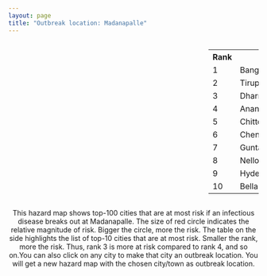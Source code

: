 ```yaml
---
layout: page
title: "Outbreak location: Madanapalle"
---
```

<div style="width: 100%; overflow: auto;">
<div style="width: 75%; float: left;">
<div id="mapid">
<script src="https://buda-magenta.github.io/hazard_map/load_map.js"></script>

<script>
var marker_outbreak = L.marker([13.573260, 78.479146],{"autoPan": true}).addTo(map); marker_outbreak.bindTooltip("Madanapalle").openTooltip();

var circle_1 = L.circle([12.979120, 77.591300], {"pane": "markerPane", "color": "red", "fill": true, "fillOpacity": 0.2, "fillRule": "evenodd", "lineCap": "round", "lineJoin": "round", "opacity": 1.0, "radius": 105943, "stroke": true, "weight": 3}).addTo(map);
circle_1.bindTooltip("Bangalore<br>rank: 1<br>hazard index: 0.105944")
circle_1.bindPopup('<a href="https://buda-magenta.github.io/hazard_map/Bangalore">Bangalore</a>')

var circle_2 = L.circle([13.631637, 79.423171], {"pane": "markerPane", "color": "red", "fill": true, "fillOpacity": 0.2, "fillRule": "evenodd", "lineCap": "round", "lineJoin": "round", "opacity": 1.0, "radius": 102277, "stroke": true, "weight": 3}).addTo(map);
circle_2.bindTooltip("Tirupati<br>rank: 2<br>hazard index: 0.102278")
circle_2.bindPopup('<a href="https://buda-magenta.github.io/hazard_map/Tirupati">Tirupati</a>')

var circle_3 = L.circle([14.422347, 77.720069], {"pane": "markerPane", "color": "red", "fill": true, "fillOpacity": 0.2, "fillRule": "evenodd", "lineCap": "round", "lineJoin": "round", "opacity": 1.0, "radius": 71507, "stroke": true, "weight": 3}).addTo(map);
circle_3.bindTooltip("Dharmavaram<br>rank: 3<br>hazard index: 0.071507")
circle_3.bindPopup('<a href="https://buda-magenta.github.io/hazard_map/Dharmavaram">Dharmavaram</a>')

var circle_4 = L.circle([14.654623, 77.556260], {"pane": "markerPane", "color": "red", "fill": true, "fillOpacity": 0.2, "fillRule": "evenodd", "lineCap": "round", "lineJoin": "round", "opacity": 1.0, "radius": 19406, "stroke": true, "weight": 3}).addTo(map);
circle_4.bindTooltip("Anantapur<br>rank: 4<br>hazard index: 0.019407")
circle_4.bindPopup('<a href="https://buda-magenta.github.io/hazard_map/Anantapur">Anantapur</a>')

var circle_5 = L.circle([13.160105, 79.155551], {"pane": "markerPane", "color": "red", "fill": true, "fillOpacity": 0.2, "fillRule": "evenodd", "lineCap": "round", "lineJoin": "round", "opacity": 1.0, "radius": 9216, "stroke": true, "weight": 3}).addTo(map);
circle_5.bindTooltip("Chittoor<br>rank: 5<br>hazard index: 0.009216")
circle_5.bindPopup('<a href="https://buda-magenta.github.io/hazard_map/Chittoor">Chittoor</a>')

var circle_6 = L.circle([13.083694, 80.270186], {"pane": "markerPane", "color": "red", "fill": true, "fillOpacity": 0.2, "fillRule": "evenodd", "lineCap": "round", "lineJoin": "round", "opacity": 1.0, "radius": 8220, "stroke": true, "weight": 3}).addTo(map);
circle_6.bindTooltip("Chennai<br>rank: 6<br>hazard index: 0.008220")
circle_6.bindPopup('<a href="https://buda-magenta.github.io/hazard_map/Chennai">Chennai</a>')

var circle_7 = L.circle([15.119651, 77.455290], {"pane": "markerPane", "color": "red", "fill": true, "fillOpacity": 0.2, "fillRule": "evenodd", "lineCap": "round", "lineJoin": "round", "opacity": 1.0, "radius": 7750, "stroke": true, "weight": 3}).addTo(map);
circle_7.bindTooltip("Guntakal<br>rank: 7<br>hazard index: 0.007751")
circle_7.bindPopup('<a href="https://buda-magenta.github.io/hazard_map/Guntakal">Guntakal</a>')

var circle_8 = L.circle([14.449372, 79.987376], {"pane": "markerPane", "color": "red", "fill": true, "fillOpacity": 0.2, "fillRule": "evenodd", "lineCap": "round", "lineJoin": "round", "opacity": 1.0, "radius": 7499, "stroke": true, "weight": 3}).addTo(map);
circle_8.bindTooltip("Nellore<br>rank: 8<br>hazard index: 0.007499")
circle_8.bindPopup('<a href="https://buda-magenta.github.io/hazard_map/Nellore">Nellore</a>')

var circle_9 = L.circle([17.388786, 78.461065], {"pane": "markerPane", "color": "red", "fill": true, "fillOpacity": 0.2, "fillRule": "evenodd", "lineCap": "round", "lineJoin": "round", "opacity": 1.0, "radius": 7469, "stroke": true, "weight": 3}).addTo(map);
circle_9.bindTooltip("Hyderabad<br>rank: 9<br>hazard index: 0.007470")
circle_9.bindPopup('<a href="https://buda-magenta.github.io/hazard_map/Hyderabad">Hyderabad</a>')

var circle_10 = L.circle([15.143395, 76.919388], {"pane": "markerPane", "color": "red", "fill": true, "fillOpacity": 0.2, "fillRule": "evenodd", "lineCap": "round", "lineJoin": "round", "opacity": 1.0, "radius": 5095, "stroke": true, "weight": 3}).addTo(map);
circle_10.bindTooltip("Bellary<br>rank: 10<br>hazard index: 0.005096")
circle_10.bindPopup('<a href="https://buda-magenta.github.io/hazard_map/Bellary">Bellary</a>')

var circle_11 = L.circle([12.305183, 76.655361], {"pane": "markerPane", "color": "red", "fill": true, "fillOpacity": 0.2, "fillRule": "evenodd", "lineCap": "round", "lineJoin": "round", "opacity": 1.0, "radius": 4980, "stroke": true, "weight": 3}).addTo(map);
circle_11.bindTooltip("Mysore<br>rank: 11<br>hazard index: 0.004980")
circle_11.bindPopup('<a href="https://buda-magenta.github.io/hazard_map/Mysore">Mysore</a>')

var circle_12 = L.circle([14.906956, 78.009707], {"pane": "markerPane", "color": "red", "fill": true, "fillOpacity": 0.2, "fillRule": "evenodd", "lineCap": "round", "lineJoin": "round", "opacity": 1.0, "radius": 4822, "stroke": true, "weight": 3}).addTo(map);
circle_12.bindTooltip("Tadipatri<br>rank: 12<br>hazard index: 0.004823")
circle_12.bindPopup('<a href="https://buda-magenta.github.io/hazard_map/Tadipatri">Tadipatri</a>')

var circle_13 = L.circle([13.125476, 80.094090], {"pane": "markerPane", "color": "red", "fill": true, "fillOpacity": 0.2, "fillRule": "evenodd", "lineCap": "round", "lineJoin": "round", "opacity": 1.0, "radius": 4334, "stroke": true, "weight": 3}).addTo(map);
circle_13.bindTooltip("Avadi<br>rank: 13<br>hazard index: 0.004334")
circle_13.bindPopup('<a href="https://buda-magenta.github.io/hazard_map/Avadi">Avadi</a>')

var circle_14 = L.circle([14.475294, 78.821686], {"pane": "markerPane", "color": "red", "fill": true, "fillOpacity": 0.2, "fillRule": "evenodd", "lineCap": "round", "lineJoin": "round", "opacity": 1.0, "radius": 4297, "stroke": true, "weight": 3}).addTo(map);
circle_14.bindTooltip("Kadapa<br>rank: 14<br>hazard index: 0.004298")
circle_14.bindPopup('<a href="https://buda-magenta.github.io/hazard_map/Kadapa">Kadapa</a>')

var circle_15 = L.circle([13.340077, 77.100621], {"pane": "markerPane", "color": "red", "fill": true, "fillOpacity": 0.2, "fillRule": "evenodd", "lineCap": "round", "lineJoin": "round", "opacity": 1.0, "radius": 3845, "stroke": true, "weight": 3}).addTo(map);
circle_15.bindTooltip("Tumkur<br>rank: 15<br>hazard index: 0.003845")
circle_15.bindPopup('<a href="https://buda-magenta.github.io/hazard_map/Tumkur">Tumkur</a>')

var circle_16 = L.circle([13.826383, 77.493772], {"pane": "markerPane", "color": "red", "fill": true, "fillOpacity": 0.2, "fillRule": "evenodd", "lineCap": "round", "lineJoin": "round", "opacity": 1.0, "radius": 3797, "stroke": true, "weight": 3}).addTo(map);
circle_16.bindTooltip("Hindupur<br>rank: 16<br>hazard index: 0.003798")
circle_16.bindPopup('<a href="https://buda-magenta.github.io/hazard_map/Hindupur">Hindupur</a>')

var circle_17 = L.circle([16.508759, 80.618510], {"pane": "markerPane", "color": "red", "fill": true, "fillOpacity": 0.2, "fillRule": "evenodd", "lineCap": "round", "lineJoin": "round", "opacity": 1.0, "radius": 3004, "stroke": true, "weight": 3}).addTo(map);
circle_17.bindTooltip("Vijayawada<br>rank: 17<br>hazard index: 0.003004")
circle_17.bindPopup('<a href="https://buda-magenta.github.io/hazard_map/Vijayawada">Vijayawada</a>')

var circle_18 = L.circle([12.989816, 80.100987], {"pane": "markerPane", "color": "red", "fill": true, "fillOpacity": 0.2, "fillRule": "evenodd", "lineCap": "round", "lineJoin": "round", "opacity": 1.0, "radius": 2719, "stroke": true, "weight": 3}).addTo(map);
circle_18.bindTooltip("Pallavaram<br>rank: 18<br>hazard index: 0.002720")
circle_18.bindPopup('<a href="https://buda-magenta.github.io/hazard_map/Pallavaram">Pallavaram</a>')

var circle_19 = L.circle([12.794811, 79.000641], {"pane": "markerPane", "color": "red", "fill": true, "fillOpacity": 0.2, "fillRule": "evenodd", "lineCap": "round", "lineJoin": "round", "opacity": 1.0, "radius": 2337, "stroke": true, "weight": 3}).addTo(map);
circle_19.bindTooltip("Vellore<br>rank: 19<br>hazard index: 0.002337")
circle_19.bindPopup('<a href="https://buda-magenta.github.io/hazard_map/Vellore">Vellore</a>')

var circle_20 = L.circle([12.929903, 80.111823], {"pane": "markerPane", "color": "red", "fill": true, "fillOpacity": 0.2, "fillRule": "evenodd", "lineCap": "round", "lineJoin": "round", "opacity": 1.0, "radius": 2223, "stroke": true, "weight": 3}).addTo(map);
circle_20.bindTooltip("Tambaram<br>rank: 20<br>hazard index: 0.002223")
circle_20.bindPopup('<a href="https://buda-magenta.github.io/hazard_map/Tambaram">Tambaram</a>')

var circle_21 = L.circle([28.651718, 77.221939], {"pane": "markerPane", "color": "red", "fill": true, "fillOpacity": 0.2, "fillRule": "evenodd", "lineCap": "round", "lineJoin": "round", "opacity": 1.0, "radius": 2164, "stroke": true, "weight": 3}).addTo(map);
circle_21.bindTooltip("Delhi<br>rank: 21<br>hazard index: 0.002164")
circle_21.bindPopup('<a href="https://buda-magenta.github.io/hazard_map/Delhi">Delhi</a>')

var circle_22 = L.circle([12.836393, 79.705330], {"pane": "markerPane", "color": "red", "fill": true, "fillOpacity": 0.2, "fillRule": "evenodd", "lineCap": "round", "lineJoin": "round", "opacity": 1.0, "radius": 2065, "stroke": true, "weight": 3}).addTo(map);
circle_22.bindTooltip("Kanchipuram<br>rank: 22<br>hazard index: 0.002065")
circle_22.bindPopup('<a href="https://buda-magenta.github.io/hazard_map/Kanchipuram">Kanchipuram</a>')

var circle_23 = L.circle([14.752266, 78.548552], {"pane": "markerPane", "color": "red", "fill": true, "fillOpacity": 0.2, "fillRule": "evenodd", "lineCap": "round", "lineJoin": "round", "opacity": 1.0, "radius": 2047, "stroke": true, "weight": 3}).addTo(map);
circle_23.bindTooltip("Proddatur<br>rank: 23<br>hazard index: 0.002047")
circle_23.bindPopup('<a href="https://buda-magenta.github.io/hazard_map/Proddatur">Proddatur</a>')

var circle_24 = L.circle([12.955100, 78.269900], {"pane": "markerPane", "color": "red", "fill": true, "fillOpacity": 0.2, "fillRule": "evenodd", "lineCap": "round", "lineJoin": "round", "opacity": 1.0, "radius": 1841, "stroke": true, "weight": 3}).addTo(map);
circle_24.bindTooltip("Robertson Pet<br>rank: 24<br>hazard index: 0.001841")
circle_24.bindPopup('<a href="https://buda-magenta.github.io/hazard_map/Robertson_Pet">Robertson Pet</a>')

var circle_25 = L.circle([12.227213, 79.070156], {"pane": "markerPane", "color": "red", "fill": true, "fillOpacity": 0.2, "fillRule": "evenodd", "lineCap": "round", "lineJoin": "round", "opacity": 1.0, "radius": 1819, "stroke": true, "weight": 3}).addTo(map);
circle_25.bindTooltip("Tiruvannamalai<br>rank: 25<br>hazard index: 0.001819")
circle_25.bindPopup('<a href="https://buda-magenta.github.io/hazard_map/Tiruvannamalai">Tiruvannamalai</a>')

var circle_26 = L.circle([19.075990, 72.877393], {"pane": "markerPane", "color": "red", "fill": true, "fillOpacity": 0.2, "fillRule": "evenodd", "lineCap": "round", "lineJoin": "round", "opacity": 1.0, "radius": 1792, "stroke": true, "weight": 3}).addTo(map);
circle_26.bindTooltip("Mumbai<br>rank: 26<br>hazard index: 0.001793")
circle_26.bindPopup('<a href="https://buda-magenta.github.io/hazard_map/Mumbai">Mumbai</a>')

var circle_27 = L.circle([13.137000, 78.133961], {"pane": "markerPane", "color": "red", "fill": true, "fillOpacity": 0.2, "fillRule": "evenodd", "lineCap": "round", "lineJoin": "round", "opacity": 1.0, "radius": 1742, "stroke": true, "weight": 3}).addTo(map);
circle_27.bindTooltip("Kolar<br>rank: 27<br>hazard index: 0.001742")
circle_27.bindPopup('<a href="https://buda-magenta.github.io/hazard_map/Kolar">Kolar</a>')

var circle_28 = L.circle([11.664300, 78.146000], {"pane": "markerPane", "color": "red", "fill": true, "fillOpacity": 0.2, "fillRule": "evenodd", "lineCap": "round", "lineJoin": "round", "opacity": 1.0, "radius": 1670, "stroke": true, "weight": 3}).addTo(map);
circle_28.bindTooltip("Salem<br>rank: 28<br>hazard index: 0.001671")
circle_28.bindPopup('<a href="https://buda-magenta.github.io/hazard_map/Salem">Salem</a>')

var circle_29 = L.circle([12.732884, 77.830948], {"pane": "markerPane", "color": "red", "fill": true, "fillOpacity": 0.2, "fillRule": "evenodd", "lineCap": "round", "lineJoin": "round", "opacity": 1.0, "radius": 1462, "stroke": true, "weight": 3}).addTo(map);
circle_29.bindTooltip("Hosur<br>rank: 29<br>hazard index: 0.001462")
circle_29.bindPopup('<a href="https://buda-magenta.github.io/hazard_map/Hosur">Hosur</a>')

var circle_30 = L.circle([22.541418, 88.357691], {"pane": "markerPane", "color": "red", "fill": true, "fillOpacity": 0.2, "fillRule": "evenodd", "lineCap": "round", "lineJoin": "round", "opacity": 1.0, "radius": 1073, "stroke": true, "weight": 3}).addTo(map);
circle_30.bindTooltip("Kolkata<br>rank: 30<br>hazard index: 0.001074")
circle_30.bindPopup('<a href="https://buda-magenta.github.io/hazard_map/Kolkata">Kolkata</a>')

var circle_31 = L.circle([12.792907, 78.699917], {"pane": "markerPane", "color": "red", "fill": true, "fillOpacity": 0.2, "fillRule": "evenodd", "lineCap": "round", "lineJoin": "round", "opacity": 1.0, "radius": 1061, "stroke": true, "weight": 3}).addTo(map);
circle_31.bindTooltip("Ambur<br>rank: 31<br>hazard index: 0.001061")
circle_31.bindPopup('<a href="https://buda-magenta.github.io/hazard_map/Ambur">Ambur</a>')

var circle_32 = L.circle([16.291519, 80.454159], {"pane": "markerPane", "color": "red", "fill": true, "fillOpacity": 0.2, "fillRule": "evenodd", "lineCap": "round", "lineJoin": "round", "opacity": 1.0, "radius": 1012, "stroke": true, "weight": 3}).addTo(map);
circle_32.bindTooltip("Guntur<br>rank: 32<br>hazard index: 0.001013")
circle_32.bindPopup('<a href="https://buda-magenta.github.io/hazard_map/Guntur">Guntur</a>')

var circle_33 = L.circle([18.521428, 73.854454], {"pane": "markerPane", "color": "red", "fill": true, "fillOpacity": 0.2, "fillRule": "evenodd", "lineCap": "round", "lineJoin": "round", "opacity": 1.0, "radius": 838, "stroke": true, "weight": 3}).addTo(map);
circle_33.bindTooltip("Pune<br>rank: 33<br>hazard index: 0.000839")
circle_33.bindPopup('<a href="https://buda-magenta.github.io/hazard_map/Pune">Pune</a>')

var circle_34 = L.circle([17.849907, 75.276320], {"pane": "markerPane", "color": "red", "fill": true, "fillOpacity": 0.2, "fillRule": "evenodd", "lineCap": "round", "lineJoin": "round", "opacity": 1.0, "radius": 828, "stroke": true, "weight": 3}).addTo(map);
circle_34.bindTooltip("Solapur<br>rank: 34<br>hazard index: 0.000828")
circle_34.bindPopup('<a href="https://buda-magenta.github.io/hazard_map/Solapur">Solapur</a>')

var circle_35 = L.circle([12.523889, 76.896196], {"pane": "markerPane", "color": "red", "fill": true, "fillOpacity": 0.2, "fillRule": "evenodd", "lineCap": "round", "lineJoin": "round", "opacity": 1.0, "radius": 740, "stroke": true, "weight": 3}).addTo(map);
circle_35.bindTooltip("Mandya<br>rank: 35<br>hazard index: 0.000741")
circle_35.bindPopup('<a href="https://buda-magenta.github.io/hazard_map/Mandya">Mandya</a>')

var circle_36 = L.circle([12.869810, 74.843008], {"pane": "markerPane", "color": "red", "fill": true, "fillOpacity": 0.2, "fillRule": "evenodd", "lineCap": "round", "lineJoin": "round", "opacity": 1.0, "radius": 683, "stroke": true, "weight": 3}).addTo(map);
circle_36.bindTooltip("Mangalore<br>rank: 36<br>hazard index: 0.000684")
circle_36.bindPopup('<a href="https://buda-magenta.github.io/hazard_map/Mangalore">Mangalore</a>')

var circle_37 = L.circle([17.723128, 83.301284], {"pane": "markerPane", "color": "red", "fill": true, "fillOpacity": 0.2, "fillRule": "evenodd", "lineCap": "round", "lineJoin": "round", "opacity": 1.0, "radius": 631, "stroke": true, "weight": 3}).addTo(map);
circle_37.bindTooltip("Visakhapatnam<br>rank: 37<br>hazard index: 0.000631")
circle_37.bindPopup('<a href="https://buda-magenta.github.io/hazard_map/Visakhapatnam">Visakhapatnam</a>')

var circle_38 = L.circle([13.007082, 76.099270], {"pane": "markerPane", "color": "red", "fill": true, "fillOpacity": 0.2, "fillRule": "evenodd", "lineCap": "round", "lineJoin": "round", "opacity": 1.0, "radius": 621, "stroke": true, "weight": 3}).addTo(map);
circle_38.bindTooltip("Hassan<br>rank: 38<br>hazard index: 0.000621")
circle_38.bindPopup('<a href="https://buda-magenta.github.io/hazard_map/Hassan">Hassan</a>')

var circle_39 = L.circle([14.466127, 75.920636], {"pane": "markerPane", "color": "red", "fill": true, "fillOpacity": 0.2, "fillRule": "evenodd", "lineCap": "round", "lineJoin": "round", "opacity": 1.0, "radius": 621, "stroke": true, "weight": 3}).addTo(map);
circle_39.bindTooltip("Davanagere<br>rank: 39<br>hazard index: 0.000621")
circle_39.bindPopup('<a href="https://buda-magenta.github.io/hazard_map/Davanagere">Davanagere</a>')

var circle_40 = L.circle([11.001812, 76.962843], {"pane": "markerPane", "color": "red", "fill": true, "fillOpacity": 0.2, "fillRule": "evenodd", "lineCap": "round", "lineJoin": "round", "opacity": 1.0, "radius": 584, "stroke": true, "weight": 3}).addTo(map);
circle_40.bindTooltip("Coimbatore<br>rank: 40<br>hazard index: 0.000585")
circle_40.bindPopup('<a href="https://buda-magenta.github.io/hazard_map/Coimbatore">Coimbatore</a>')

var circle_41 = L.circle([13.932609, 75.574978], {"pane": "markerPane", "color": "red", "fill": true, "fillOpacity": 0.2, "fillRule": "evenodd", "lineCap": "round", "lineJoin": "round", "opacity": 1.0, "radius": 571, "stroke": true, "weight": 3}).addTo(map);
circle_41.bindTooltip("Shimoga<br>rank: 41<br>hazard index: 0.000571")
circle_41.bindPopup('<a href="https://buda-magenta.github.io/hazard_map/Shimoga">Shimoga</a>')

var circle_42 = L.circle([23.021624, 72.579707], {"pane": "markerPane", "color": "red", "fill": true, "fillOpacity": 0.2, "fillRule": "evenodd", "lineCap": "round", "lineJoin": "round", "opacity": 1.0, "radius": 563, "stroke": true, "weight": 3}).addTo(map);
circle_42.bindTooltip("Ahmedabad<br>rank: 42<br>hazard index: 0.000564")
circle_42.bindPopup('<a href="https://buda-magenta.github.io/hazard_map/Ahmedabad">Ahmedabad</a>')

var circle_43 = L.circle([9.931308, 76.267414], {"pane": "markerPane", "color": "red", "fill": true, "fillOpacity": 0.2, "fillRule": "evenodd", "lineCap": "round", "lineJoin": "round", "opacity": 1.0, "radius": 496, "stroke": true, "weight": 3}).addTo(map);
circle_43.bindTooltip("Kochi<br>rank: 43<br>hazard index: 0.000496")
circle_43.bindPopup('<a href="https://buda-magenta.github.io/hazard_map/Kochi">Kochi</a>')

var circle_44 = L.circle([15.351838, 75.137985], {"pane": "markerPane", "color": "red", "fill": true, "fillOpacity": 0.2, "fillRule": "evenodd", "lineCap": "round", "lineJoin": "round", "opacity": 1.0, "radius": 485, "stroke": true, "weight": 3}).addTo(map);
circle_44.bindTooltip("Hubli<br>rank: 44<br>hazard index: 0.000485")
circle_44.bindPopup('<a href="https://buda-magenta.github.io/hazard_map/Hubli">Hubli</a>')

var circle_45 = L.circle([15.507555, 80.060800], {"pane": "markerPane", "color": "red", "fill": true, "fillOpacity": 0.2, "fillRule": "evenodd", "lineCap": "round", "lineJoin": "round", "opacity": 1.0, "radius": 460, "stroke": true, "weight": 3}).addTo(map);
circle_45.bindTooltip("Ongole<br>rank: 45<br>hazard index: 0.000460")
circle_45.bindPopup('<a href="https://buda-magenta.github.io/hazard_map/Ongole">Ongole</a>')

var circle_46 = L.circle([15.398403, 73.812918], {"pane": "markerPane", "color": "red", "fill": true, "fillOpacity": 0.2, "fillRule": "evenodd", "lineCap": "round", "lineJoin": "round", "opacity": 1.0, "radius": 429, "stroke": true, "weight": 3}).addTo(map);
circle_46.bindTooltip("Vasco Da Gama<br>rank: 46<br>hazard index: 0.000430")
circle_46.bindPopup('<a href="https://buda-magenta.github.io/hazard_map/Vasco_Da_Gama">Vasco Da Gama</a>')

var circle_47 = L.circle([15.266493, 76.387230], {"pane": "markerPane", "color": "red", "fill": true, "fillOpacity": 0.2, "fillRule": "evenodd", "lineCap": "round", "lineJoin": "round", "opacity": 1.0, "radius": 428, "stroke": true, "weight": 3}).addTo(map);
circle_47.bindTooltip("Hospet<br>rank: 47<br>hazard index: 0.000429")
circle_47.bindPopup('<a href="https://buda-magenta.github.io/hazard_map/Hospet">Hospet</a>')

var circle_48 = L.circle([20.266777, 85.843559], {"pane": "markerPane", "color": "red", "fill": true, "fillOpacity": 0.2, "fillRule": "evenodd", "lineCap": "round", "lineJoin": "round", "opacity": 1.0, "radius": 422, "stroke": true, "weight": 3}).addTo(map);
circle_48.bindTooltip("Bhubaneswar<br>rank: 48<br>hazard index: 0.000423")
circle_48.bindPopup('<a href="https://buda-magenta.github.io/hazard_map/Bhubaneswar">Bhubaneswar</a>')

var circle_49 = L.circle([16.181939, 81.135130], {"pane": "markerPane", "color": "red", "fill": true, "fillOpacity": 0.2, "fillRule": "evenodd", "lineCap": "round", "lineJoin": "round", "opacity": 1.0, "radius": 385, "stroke": true, "weight": 3}).addTo(map);
circle_49.bindTooltip("Machilipatnam<br>rank: 49<br>hazard index: 0.000386")
circle_49.bindPopup('<a href="https://buda-magenta.github.io/hazard_map/Machilipatnam">Machilipatnam</a>')

var circle_50 = L.circle([15.475377, 78.478558], {"pane": "markerPane", "color": "red", "fill": true, "fillOpacity": 0.2, "fillRule": "evenodd", "lineCap": "round", "lineJoin": "round", "opacity": 1.0, "radius": 378, "stroke": true, "weight": 3}).addTo(map);
circle_50.bindTooltip("Nandyal<br>rank: 50<br>hazard index: 0.000378")
circle_50.bindPopup('<a href="https://buda-magenta.github.io/hazard_map/Nandyal">Nandyal</a>')

var circle_51 = L.circle([16.237773, 80.646422], {"pane": "markerPane", "color": "red", "fill": true, "fillOpacity": 0.2, "fillRule": "evenodd", "lineCap": "round", "lineJoin": "round", "opacity": 1.0, "radius": 373, "stroke": true, "weight": 3}).addTo(map);
circle_51.bindTooltip("Tenali<br>rank: 51<br>hazard index: 0.000374")
circle_51.bindPopup('<a href="https://buda-magenta.github.io/hazard_map/Tenali">Tenali</a>')

var circle_52 = L.circle([8.576971, 77.050125], {"pane": "markerPane", "color": "red", "fill": true, "fillOpacity": 0.2, "fillRule": "evenodd", "lineCap": "round", "lineJoin": "round", "opacity": 1.0, "radius": 352, "stroke": true, "weight": 3}).addTo(map);
circle_52.bindTooltip("Thiruvananthapuram<br>rank: 52<br>hazard index: 0.000353")
circle_52.bindPopup('<a href="https://buda-magenta.github.io/hazard_map/Thiruvananthapuram">Thiruvananthapuram</a>')

var circle_53 = L.circle([16.083333, 77.166667], {"pane": "markerPane", "color": "red", "fill": true, "fillOpacity": 0.2, "fillRule": "evenodd", "lineCap": "round", "lineJoin": "round", "opacity": 1.0, "radius": 318, "stroke": true, "weight": 3}).addTo(map);
circle_53.bindTooltip("Raichur<br>rank: 53<br>hazard index: 0.000318")
circle_53.bindPopup('<a href="https://buda-magenta.github.io/hazard_map/Raichur">Raichur</a>')

var circle_54 = L.circle([15.426365, 75.630079], {"pane": "markerPane", "color": "red", "fill": true, "fillOpacity": 0.2, "fillRule": "evenodd", "lineCap": "round", "lineJoin": "round", "opacity": 1.0, "radius": 281, "stroke": true, "weight": 3}).addTo(map);
circle_54.bindTooltip("Gadag<br>rank: 54<br>hazard index: 0.000282")
circle_54.bindPopup('<a href="https://buda-magenta.github.io/hazard_map/Gadag">Gadag</a>')

var circle_55 = L.circle([21.149813, 79.082056], {"pane": "markerPane", "color": "red", "fill": true, "fillOpacity": 0.2, "fillRule": "evenodd", "lineCap": "round", "lineJoin": "round", "opacity": 1.0, "radius": 281, "stroke": true, "weight": 3}).addTo(map);
circle_55.bindTooltip("Nagpur<br>rank: 55<br>hazard index: 0.000281")
circle_55.bindPopup('<a href="https://buda-magenta.github.io/hazard_map/Nagpur">Nagpur</a>')

var circle_56 = L.circle([14.226644, 76.400512], {"pane": "markerPane", "color": "red", "fill": true, "fillOpacity": 0.2, "fillRule": "evenodd", "lineCap": "round", "lineJoin": "round", "opacity": 1.0, "radius": 280, "stroke": true, "weight": 3}).addTo(map);
circle_56.bindTooltip("Chitradurga<br>rank: 56<br>hazard index: 0.000281")
circle_56.bindPopup('<a href="https://buda-magenta.github.io/hazard_map/Chitradurga">Chitradurga</a>')

var circle_57 = L.circle([9.926115, 78.114098], {"pane": "markerPane", "color": "red", "fill": true, "fillOpacity": 0.2, "fillRule": "evenodd", "lineCap": "round", "lineJoin": "round", "opacity": 1.0, "radius": 272, "stroke": true, "weight": 3}).addTo(map);
circle_57.bindTooltip("Madurai<br>rank: 57<br>hazard index: 0.000273")
circle_57.bindPopup('<a href="https://buda-magenta.github.io/hazard_map/Madurai">Madurai</a>')

var circle_58 = L.circle([16.432998, 80.993715], {"pane": "markerPane", "color": "red", "fill": true, "fillOpacity": 0.2, "fillRule": "evenodd", "lineCap": "round", "lineJoin": "round", "opacity": 1.0, "radius": 268, "stroke": true, "weight": 3}).addTo(map);
circle_58.bindTooltip("Gudivada<br>rank: 58<br>hazard index: 0.000268")
circle_58.bindPopup('<a href="https://buda-magenta.github.io/hazard_map/Gudivada">Gudivada</a>')

var circle_59 = L.circle([20.166670, 79.172114], {"pane": "markerPane", "color": "red", "fill": true, "fillOpacity": 0.2, "fillRule": "evenodd", "lineCap": "round", "lineJoin": "round", "opacity": 1.0, "radius": 267, "stroke": true, "weight": 3}).addTo(map);
circle_59.bindTooltip("Bhadravati<br>rank: 59<br>hazard index: 0.000267")
circle_59.bindPopup('<a href="https://buda-magenta.github.io/hazard_map/Bhadravati">Bhadravati</a>')

var circle_60 = L.circle([11.369204, 77.676627], {"pane": "markerPane", "color": "red", "fill": true, "fillOpacity": 0.2, "fillRule": "evenodd", "lineCap": "round", "lineJoin": "round", "opacity": 1.0, "radius": 263, "stroke": true, "weight": 3}).addTo(map);
circle_60.bindTooltip("Erode<br>rank: 60<br>hazard index: 0.000263")
circle_60.bindPopup('<a href="https://buda-magenta.github.io/hazard_map/Erode">Erode</a>')

var circle_61 = L.circle([17.166667, 77.083333], {"pane": "markerPane", "color": "red", "fill": true, "fillOpacity": 0.2, "fillRule": "evenodd", "lineCap": "round", "lineJoin": "round", "opacity": 1.0, "radius": 256, "stroke": true, "weight": 3}).addTo(map);
circle_61.bindTooltip("Gulbarga<br>rank: 61<br>hazard index: 0.000256")
circle_61.bindPopup('<a href="https://buda-magenta.github.io/hazard_map/Gulbarga">Gulbarga</a>')

var circle_62 = L.circle([26.838100, 80.934600], {"pane": "markerPane", "color": "red", "fill": true, "fillOpacity": 0.2, "fillRule": "evenodd", "lineCap": "round", "lineJoin": "round", "opacity": 1.0, "radius": 255, "stroke": true, "weight": 3}).addTo(map);
circle_62.bindTooltip("Lucknow<br>rank: 62<br>hazard index: 0.000255")
circle_62.bindPopup('<a href="https://buda-magenta.github.io/hazard_map/Lucknow">Lucknow</a>')

var circle_63 = L.circle([26.915458, 75.818982], {"pane": "markerPane", "color": "red", "fill": true, "fillOpacity": 0.2, "fillRule": "evenodd", "lineCap": "round", "lineJoin": "round", "opacity": 1.0, "radius": 246, "stroke": true, "weight": 3}).addTo(map);
circle_63.bindTooltip("Jaipur<br>rank: 63<br>hazard index: 0.000247")
circle_63.bindPopup('<a href="https://buda-magenta.github.io/hazard_map/Jaipur">Jaipur</a>')

var circle_64 = L.circle([16.094950, 80.165878], {"pane": "markerPane", "color": "red", "fill": true, "fillOpacity": 0.2, "fillRule": "evenodd", "lineCap": "round", "lineJoin": "round", "opacity": 1.0, "radius": 230, "stroke": true, "weight": 3}).addTo(map);
circle_64.bindTooltip("Chilakaluripet<br>rank: 64<br>hazard index: 0.000230")
circle_64.bindPopup('<a href="https://buda-magenta.github.io/hazard_map/Chilakaluripet">Chilakaluripet</a>')

var circle_65 = L.circle([26.180598, 91.753943], {"pane": "markerPane", "color": "red", "fill": true, "fillOpacity": 0.2, "fillRule": "evenodd", "lineCap": "round", "lineJoin": "round", "opacity": 1.0, "radius": 225, "stroke": true, "weight": 3}).addTo(map);
circle_65.bindTooltip("Guwahati<br>rank: 65<br>hazard index: 0.000225")
circle_65.bindPopup('<a href="https://buda-magenta.github.io/hazard_map/Guwahati">Guwahati</a>')

var circle_66 = L.circle([25.609324, 85.123525], {"pane": "markerPane", "color": "red", "fill": true, "fillOpacity": 0.2, "fillRule": "evenodd", "lineCap": "round", "lineJoin": "round", "opacity": 1.0, "radius": 224, "stroke": true, "weight": 3}).addTo(map);
circle_66.bindTooltip("Patna<br>rank: 66<br>hazard index: 0.000225")
circle_66.bindPopup('<a href="https://buda-magenta.github.io/hazard_map/Patna">Patna</a>')

var circle_67 = L.circle([10.804973, 78.687030], {"pane": "markerPane", "color": "red", "fill": true, "fillOpacity": 0.2, "fillRule": "evenodd", "lineCap": "round", "lineJoin": "round", "opacity": 1.0, "radius": 204, "stroke": true, "weight": 3}).addTo(map);
circle_67.bindTooltip("Tiruchirappalli<br>rank: 67<br>hazard index: 0.000204")
circle_67.bindPopup('<a href="https://buda-magenta.github.io/hazard_map/Tiruchirappalli">Tiruchirappalli</a>')

var circle_68 = L.circle([16.238924, 80.047288], {"pane": "markerPane", "color": "red", "fill": true, "fillOpacity": 0.2, "fillRule": "evenodd", "lineCap": "round", "lineJoin": "round", "opacity": 1.0, "radius": 180, "stroke": true, "weight": 3}).addTo(map);
circle_68.bindTooltip("Narasaraopet<br>rank: 68<br>hazard index: 0.000181")
circle_68.bindPopup('<a href="https://buda-magenta.github.io/hazard_map/Narasaraopet">Narasaraopet</a>')

var circle_69 = L.circle([22.720362, 75.868200], {"pane": "markerPane", "color": "red", "fill": true, "fillOpacity": 0.2, "fillRule": "evenodd", "lineCap": "round", "lineJoin": "round", "opacity": 1.0, "radius": 180, "stroke": true, "weight": 3}).addTo(map);
circle_69.bindTooltip("Indore<br>rank: 69<br>hazard index: 0.000180")
circle_69.bindPopup('<a href="https://buda-magenta.github.io/hazard_map/Indore">Indore</a>')

var circle_70 = L.circle([17.910400, 77.519900], {"pane": "markerPane", "color": "red", "fill": true, "fillOpacity": 0.2, "fillRule": "evenodd", "lineCap": "round", "lineJoin": "round", "opacity": 1.0, "radius": 178, "stroke": true, "weight": 3}).addTo(map);
circle_70.bindTooltip("Bidar<br>rank: 70<br>hazard index: 0.000179")
circle_70.bindPopup('<a href="https://buda-magenta.github.io/hazard_map/Bidar">Bidar</a>')

var circle_71 = L.circle([25.531031, 78.652689], {"pane": "markerPane", "color": "red", "fill": true, "fillOpacity": 0.2, "fillRule": "evenodd", "lineCap": "round", "lineJoin": "round", "opacity": 1.0, "radius": 172, "stroke": true, "weight": 3}).addTo(map);
circle_71.bindTooltip("Jhansi<br>rank: 71<br>hazard index: 0.000173")
circle_71.bindPopup('<a href="https://buda-magenta.github.io/hazard_map/Jhansi">Jhansi</a>')

var circle_72 = L.circle([23.370035, 85.325013], {"pane": "markerPane", "color": "red", "fill": true, "fillOpacity": 0.2, "fillRule": "evenodd", "lineCap": "round", "lineJoin": "round", "opacity": 1.0, "radius": 168, "stroke": true, "weight": 3}).addTo(map);
circle_72.bindTooltip("Ranchi<br>rank: 72<br>hazard index: 0.000169")
circle_72.bindPopup('<a href="https://buda-magenta.github.io/hazard_map/Ranchi">Ranchi</a>')

var circle_73 = L.circle([11.101781, 77.345192], {"pane": "markerPane", "color": "red", "fill": true, "fillOpacity": 0.2, "fillRule": "evenodd", "lineCap": "round", "lineJoin": "round", "opacity": 1.0, "radius": 167, "stroke": true, "weight": 3}).addTo(map);
circle_73.bindTooltip("Tiruppur<br>rank: 73<br>hazard index: 0.000168")
circle_73.bindPopup('<a href="https://buda-magenta.github.io/hazard_map/Tiruppur">Tiruppur</a>')

var circle_74 = L.circle([15.631900, 77.275900], {"pane": "markerPane", "color": "red", "fill": true, "fillOpacity": 0.2, "fillRule": "evenodd", "lineCap": "round", "lineJoin": "round", "opacity": 1.0, "radius": 163, "stroke": true, "weight": 3}).addTo(map);
circle_74.bindTooltip("Adoni<br>rank: 74<br>hazard index: 0.000164")
circle_74.bindPopup('<a href="https://buda-magenta.github.io/hazard_map/Adoni">Adoni</a>')

var circle_75 = L.circle([17.980609, 79.598212], {"pane": "markerPane", "color": "red", "fill": true, "fillOpacity": 0.2, "fillRule": "evenodd", "lineCap": "round", "lineJoin": "round", "opacity": 1.0, "radius": 163, "stroke": true, "weight": 3}).addTo(map);
circle_75.bindTooltip("Warangal<br>rank: 75<br>hazard index: 0.000163")
circle_75.bindPopup('<a href="https://buda-magenta.github.io/hazard_map/Warangal">Warangal</a>')

var circle_76 = L.circle([15.830925, 78.042537], {"pane": "markerPane", "color": "red", "fill": true, "fillOpacity": 0.2, "fillRule": "evenodd", "lineCap": "round", "lineJoin": "round", "opacity": 1.0, "radius": 149, "stroke": true, "weight": 3}).addTo(map);
circle_76.bindTooltip("Kurnool<br>rank: 76<br>hazard index: 0.000149")
circle_76.bindPopup('<a href="https://buda-magenta.github.io/hazard_map/Kurnool">Kurnool</a>')

var circle_77 = L.circle([11.715950, 79.767053], {"pane": "markerPane", "color": "red", "fill": true, "fillOpacity": 0.2, "fillRule": "evenodd", "lineCap": "round", "lineJoin": "round", "opacity": 1.0, "radius": 148, "stroke": true, "weight": 3}).addTo(map);
circle_77.bindTooltip("Cuddalore Port<br>rank: 77<br>hazard index: 0.000148")
circle_77.bindPopup('<a href="https://buda-magenta.github.io/hazard_map/Cuddalore_Port">Cuddalore Port</a>')

var circle_78 = L.circle([16.702841, 74.240533], {"pane": "markerPane", "color": "red", "fill": true, "fillOpacity": 0.2, "fillRule": "evenodd", "lineCap": "round", "lineJoin": "round", "opacity": 1.0, "radius": 142, "stroke": true, "weight": 3}).addTo(map);
circle_78.bindTooltip("Kolhapur<br>rank: 78<br>hazard index: 0.000142")
circle_78.bindPopup('<a href="https://buda-magenta.github.io/hazard_map/Kolhapur">Kolhapur</a>')

var circle_79 = L.circle([15.857267, 74.506934], {"pane": "markerPane", "color": "red", "fill": true, "fillOpacity": 0.2, "fillRule": "evenodd", "lineCap": "round", "lineJoin": "round", "opacity": 1.0, "radius": 140, "stroke": true, "weight": 3}).addTo(map);
circle_79.bindTooltip("Belgaum<br>rank: 79<br>hazard index: 0.000141")
circle_79.bindPopup('<a href="https://buda-magenta.github.io/hazard_map/Belgaum">Belgaum</a>')

var circle_80 = L.circle([17.005045, 81.780473], {"pane": "markerPane", "color": "red", "fill": true, "fillOpacity": 0.2, "fillRule": "evenodd", "lineCap": "round", "lineJoin": "round", "opacity": 1.0, "radius": 132, "stroke": true, "weight": 3}).addTo(map);
circle_80.bindTooltip("Rajahmundry<br>rank: 80<br>hazard index: 0.000133")
circle_80.bindPopup('<a href="https://buda-magenta.github.io/hazard_map/Rajahmundry">Rajahmundry</a>')

var circle_81 = L.circle([16.850253, 74.594888], {"pane": "markerPane", "color": "red", "fill": true, "fillOpacity": 0.2, "fillRule": "evenodd", "lineCap": "round", "lineJoin": "round", "opacity": 1.0, "radius": 130, "stroke": true, "weight": 3}).addTo(map);
circle_81.bindTooltip("Sangli<br>rank: 81<br>hazard index: 0.000130")
circle_81.bindPopup('<a href="https://buda-magenta.github.io/hazard_map/Sangli">Sangli</a>')

var circle_82 = L.circle([14.625888, 75.635724], {"pane": "markerPane", "color": "red", "fill": true, "fillOpacity": 0.2, "fillRule": "evenodd", "lineCap": "round", "lineJoin": "round", "opacity": 1.0, "radius": 126, "stroke": true, "weight": 3}).addTo(map);
circle_82.bindTooltip("Ranibennur<br>rank: 82<br>hazard index: 0.000126")
circle_82.bindPopup('<a href="https://buda-magenta.github.io/hazard_map/Ranibennur">Ranibennur</a>')

var circle_83 = L.circle([26.055318, 82.993139], {"pane": "markerPane", "color": "red", "fill": true, "fillOpacity": 0.2, "fillRule": "evenodd", "lineCap": "round", "lineJoin": "round", "opacity": 1.0, "radius": 125, "stroke": true, "weight": 3}).addTo(map);
circle_83.bindTooltip("Nizamabad<br>rank: 83<br>hazard index: 0.000125")
circle_83.bindPopup('<a href="https://buda-magenta.github.io/hazard_map/Nizamabad">Nizamabad</a>')

var circle_84 = L.circle([21.170200, 72.831100], {"pane": "markerPane", "color": "red", "fill": true, "fillOpacity": 0.2, "fillRule": "evenodd", "lineCap": "round", "lineJoin": "round", "opacity": 1.0, "radius": 120, "stroke": true, "weight": 3}).addTo(map);
circle_84.bindTooltip("Surat<br>rank: 84<br>hazard index: 0.000121")
circle_84.bindPopup('<a href="https://buda-magenta.github.io/hazard_map/Surat">Surat</a>')

var circle_85 = L.circle([13.156387, 80.300528], {"pane": "markerPane", "color": "red", "fill": true, "fillOpacity": 0.2, "fillRule": "evenodd", "lineCap": "round", "lineJoin": "round", "opacity": 1.0, "radius": 114, "stroke": true, "weight": 3}).addTo(map);
circle_85.bindTooltip("Tiruvottiyur<br>rank: 85<br>hazard index: 0.000114")
circle_85.bindPopup('<a href="https://buda-magenta.github.io/hazard_map/Tiruvottiyur">Tiruvottiyur</a>')

var circle_86 = L.circle([18.793568, 80.815939], {"pane": "markerPane", "color": "red", "fill": true, "fillOpacity": 0.2, "fillRule": "evenodd", "lineCap": "round", "lineJoin": "round", "opacity": 1.0, "radius": 110, "stroke": true, "weight": 3}).addTo(map);
circle_86.bindTooltip("Bijapur<br>rank: 86<br>hazard index: 0.000111")
circle_86.bindPopup('<a href="https://buda-magenta.github.io/hazard_map/Bijapur">Bijapur</a>')

var circle_87 = L.circle([15.431506, 76.532774], {"pane": "markerPane", "color": "red", "fill": true, "fillOpacity": 0.2, "fillRule": "evenodd", "lineCap": "round", "lineJoin": "round", "opacity": 1.0, "radius": 107, "stroke": true, "weight": 3}).addTo(map);
circle_87.bindTooltip("Gangawati<br>rank: 87<br>hazard index: 0.000107")
circle_87.bindPopup('<a href="https://buda-magenta.github.io/hazard_map/Gangawati">Gangawati</a>')

var circle_88 = L.circle([16.542769, 81.527344], {"pane": "markerPane", "color": "red", "fill": true, "fillOpacity": 0.2, "fillRule": "evenodd", "lineCap": "round", "lineJoin": "round", "opacity": 1.0, "radius": 104, "stroke": true, "weight": 3}).addTo(map);
circle_88.bindTooltip("Bhimavaram<br>rank: 88<br>hazard index: 0.000105")
circle_88.bindPopup('<a href="https://buda-magenta.github.io/hazard_map/Bhimavaram">Bhimavaram</a>')

var circle_89 = L.circle([16.743454, 77.992319], {"pane": "markerPane", "color": "red", "fill": true, "fillOpacity": 0.2, "fillRule": "evenodd", "lineCap": "round", "lineJoin": "round", "opacity": 1.0, "radius": 104, "stroke": true, "weight": 3}).addTo(map);
circle_89.bindTooltip("Mahbubnagar<br>rank: 89<br>hazard index: 0.000105")
circle_89.bindPopup('<a href="https://buda-magenta.github.io/hazard_map/Mahbubnagar">Mahbubnagar</a>')

var circle_90 = L.circle([30.733442, 76.779714], {"pane": "markerPane", "color": "red", "fill": true, "fillOpacity": 0.2, "fillRule": "evenodd", "lineCap": "round", "lineJoin": "round", "opacity": 1.0, "radius": 102, "stroke": true, "weight": 3}).addTo(map);
circle_90.bindTooltip("Chandigarh<br>rank: 90<br>hazard index: 0.000102")
circle_90.bindPopup('<a href="https://buda-magenta.github.io/hazard_map/Chandigarh">Chandigarh</a>')

var circle_91 = L.circle([19.194329, 72.970178], {"pane": "markerPane", "color": "red", "fill": true, "fillOpacity": 0.2, "fillRule": "evenodd", "lineCap": "round", "lineJoin": "round", "opacity": 1.0, "radius": 100, "stroke": true, "weight": 3}).addTo(map);
circle_91.bindTooltip("Thane<br>rank: 91<br>hazard index: 0.000100")
circle_91.bindPopup('<a href="https://buda-magenta.github.io/hazard_map/Thane">Thane</a>')

var circle_92 = L.circle([26.698885, 88.320030], {"pane": "markerPane", "color": "red", "fill": true, "fillOpacity": 0.2, "fillRule": "evenodd", "lineCap": "round", "lineJoin": "round", "opacity": 1.0, "radius": 93, "stroke": true, "weight": 3}).addTo(map);
circle_92.bindTooltip("Bagdogra<br>rank: 92<br>hazard index: 0.000094")
circle_92.bindPopup('<a href="https://buda-magenta.github.io/hazard_map/Bagdogra">Bagdogra</a>')

var circle_93 = L.circle([18.761516, 79.478785], {"pane": "markerPane", "color": "red", "fill": true, "fillOpacity": 0.2, "fillRule": "evenodd", "lineCap": "round", "lineJoin": "round", "opacity": 1.0, "radius": 90, "stroke": true, "weight": 3}).addTo(map);
circle_93.bindTooltip("Ramagundam<br>rank: 93<br>hazard index: 0.000091")
circle_93.bindPopup('<a href="https://buda-magenta.github.io/hazard_map/Ramagundam">Ramagundam</a>')

var circle_94 = L.circle([11.258608, 75.778874], {"pane": "markerPane", "color": "red", "fill": true, "fillOpacity": 0.2, "fillRule": "evenodd", "lineCap": "round", "lineJoin": "round", "opacity": 1.0, "radius": 78, "stroke": true, "weight": 3}).addTo(map);
circle_94.bindTooltip("Kozhikode<br>rank: 94<br>hazard index: 0.000079")
circle_94.bindPopup('<a href="https://buda-magenta.github.io/hazard_map/Kozhikode">Kozhikode</a>')

var circle_95 = L.circle([25.335649, 83.007629], {"pane": "markerPane", "color": "red", "fill": true, "fillOpacity": 0.2, "fillRule": "evenodd", "lineCap": "round", "lineJoin": "round", "opacity": 1.0, "radius": 78, "stroke": true, "weight": 3}).addTo(map);
circle_95.bindTooltip("Varanasi<br>rank: 95<br>hazard index: 0.000079")
circle_95.bindPopup('<a href="https://buda-magenta.github.io/hazard_map/Varanasi">Varanasi</a>')

var circle_96 = L.circle([13.318014, 75.773874], {"pane": "markerPane", "color": "red", "fill": true, "fillOpacity": 0.2, "fillRule": "evenodd", "lineCap": "round", "lineJoin": "round", "opacity": 1.0, "radius": 77, "stroke": true, "weight": 3}).addTo(map);
circle_96.bindTooltip("Chikmagalur<br>rank: 96<br>hazard index: 0.000077")
circle_96.bindPopup('<a href="https://buda-magenta.github.io/hazard_map/Chikmagalur">Chikmagalur</a>')

var circle_97 = L.circle([16.695935, 74.455575], {"pane": "markerPane", "color": "red", "fill": true, "fillOpacity": 0.2, "fillRule": "evenodd", "lineCap": "round", "lineJoin": "round", "opacity": 1.0, "radius": 74, "stroke": true, "weight": 3}).addTo(map);
circle_97.bindTooltip("Ichalkaranji<br>rank: 97<br>hazard index: 0.000075")
circle_97.bindPopup('<a href="https://buda-magenta.github.io/hazard_map/Ichalkaranji">Ichalkaranji</a>')

var circle_98 = L.circle([10.915649, 79.806949], {"pane": "markerPane", "color": "red", "fill": true, "fillOpacity": 0.2, "fillRule": "evenodd", "lineCap": "round", "lineJoin": "round", "opacity": 1.0, "radius": 74, "stroke": true, "weight": 3}).addTo(map);
circle_98.bindTooltip("Pondicherry<br>rank: 98<br>hazard index: 0.000074")
circle_98.bindPopup('<a href="https://buda-magenta.github.io/hazard_map/Pondicherry">Pondicherry</a>')

var circle_99 = L.circle([8.701220, 77.579269], {"pane": "markerPane", "color": "red", "fill": true, "fillOpacity": 0.2, "fillRule": "evenodd", "lineCap": "round", "lineJoin": "round", "opacity": 1.0, "radius": 64, "stroke": true, "weight": 3}).addTo(map);
circle_99.bindTooltip("Tirunelveli<br>rank: 99<br>hazard index: 0.000065")
circle_99.bindPopup('<a href="https://buda-magenta.github.io/hazard_map/Tirunelveli">Tirunelveli</a>')

var circle_100 = L.circle([10.525626, 76.213254], {"pane": "markerPane", "color": "red", "fill": true, "fillOpacity": 0.2, "fillRule": "evenodd", "lineCap": "round", "lineJoin": "round", "opacity": 1.0, "radius": 63, "stroke": true, "weight": 3}).addTo(map);
circle_100.bindTooltip("Thrissur<br>rank: 100<br>hazard index: 0.000064")
circle_100.bindPopup('<a href="https://buda-magenta.github.io/hazard_map/Thrissur">Thrissur</a>')
</script>
</div>
</div>


<div style="width: 20%; float: right;">
<table>
<tr>
<th>Rank</th>
<th>City</th>
</tr>

<tr>
<td>1</td>
<td>Bangalore</td>
</tr>

<tr>
<td>2</td>
<td>Tirupati</td>
</tr>

<tr>
<td>3</td>
<td>Dharmavaram</td>
</tr>

<tr>
<td>4</td>
<td>Anantapur</td>
</tr>

<tr>
<td>5</td>
<td>Chittoor</td>
</tr>

<tr>
<td>6</td>
<td>Chennai</td>
</tr>

<tr>
<td>7</td>
<td>Guntakal</td>
</tr>

<tr>
<td>8</td>
<td>Nellore</td>
</tr>

<tr>
<td>9</td>
<td>Hyderabad</td>
</tr>

<tr>
<td>10</td>
<td>Bellary</td>
</tr>

</table>
</div>
</div>


<p align="center">This hazard map shows top-100 cities that are at most risk if an infectious disease breaks out at Madanapalle. The size of red circle indicates the relative magnitude of risk. Bigger the circle, more the risk. The table on the side highlights the list of top-10 cities that are at most risk. Smaller the rank, more the risk. Thus, rank 3 is more at risk compared to rank 4, and so on.You can also click on any city to make that city an outbreak location. You will get a new hazard map with the chosen city/town as outbreak location.
</p>
